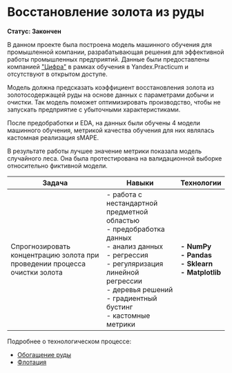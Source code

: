 # Восстановление золота из руды

**Статус: Закончен**

В данном проекте была построена модель машинного обучения для промышленной компании, разрабатывающая решения для эффективной работы промышленных предприятий. Данные были предоставлены компанией ["Цифра"](https://www.zyfra.com/ru/) в рамках обучения в Yandex.Practicum и отсутствуют в открытом доступе.

Модель должна предсказать коэффициент восстановления золота из золотосодержащей руды на основе данных с параметрами добычи и очистки. Так модель поможет оптимизировать производство, чтобы не запускать предприятие с убыточными характеристиками.


После предобработки и EDA, на данных были обучены 4 модели машинного обучения, метрикой качества обучения для них являлась кастомная реализация sMAPE. 

В результате работы лучшее значение метрики показала модель случайного леса. Она была протестирована на валидационной выборке относительно фиктивной модели.

| Задача                                             | Навыки                                                                                                                                                                                | Технологии                                              |
|----------------------------------------------------|---------------------------------------------------------------------------------------------------------------------------------------------------------------------------------------|---------------------------------------------------------|
|Спрогнозировать концентрацию золота при проведении процесса очистки золота | - работа с нестандартной предметной областью<br/>- предобработка данных<br/>- анализ данных<br/>- регрессия<br/>- регуляризация линейной регрессии<br/>- деревья решений<br/>- градиентный бустинг<br/>- кастомные метрики | **- NumPy<br/>- Pandas<br/>- Sklearn<br/>- Matplotlib** |

Подробнее о технологическом процессе:
- [Обогащение руды](https://ru.wikipedia.org/wiki/%D0%9E%D0%B1%D0%BE%D0%B3%D0%B0%D1%89%D0%B5%D0%BD%D0%B8%D0%B5_%D1%80%D1%83%D0%B4%D1%8B)
- [Флотация](https://ru.wikipedia.org/wiki/%D0%A4%D0%BB%D0%BE%D1%82%D0%B0%D1%86%D0%B8%D1%8F)
